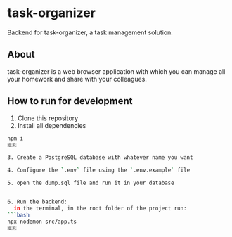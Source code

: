 # task-organizer

Backend for task-organizer, a task management solution.

## About

task-organizer is a web browser application with which you can manage all your homework and share with your colleagues.

## How to run for development

1. Clone this repository
2. Install all dependencies

```bash
npm i
🇧🇷

3. Create a PostgreSQL database with whatever name you want

4. Configure the `.env` file using the `.env.example` file

5. open the dump.sql file and run it in your database


6. Run the backend:
  in the terminal, in the root folder of the project run:
```bash
npx nodemon src/app.ts
🇧🇷